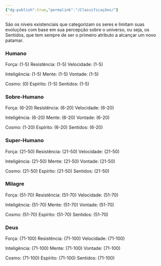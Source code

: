 ```yaml
---
{"dg-publish":true,"permalink":"/Classificações/"}
---
```


São os níveis existenciais que categorizam os seres e limitam suas evoluções com base em sua percepção sobre o universo, ou seja, os Sentidos, que tem sempre de ser o primeiro atributo a alcançar um novo patamar.

### Humano

Força: (1-5)
Resistência: (1-5)
Velocidade: (1-5)

Inteligência: (1-5)
Mente: (1-5)
Vontade: (1-5)

Cosmo: (0)
Espírito: (1-5)
Sentidos: (1-5)

### Sobre-Humano

Força: (6-20)
Resistência: (6-20)
Velocidade: (6-20)

Inteligência: (6-20)
Mente: (6-20)
Vontade: (6-20)

Cosmo: (1-20)
Espírito: (6-20)
Sentidos: (6-20)

### Super-Humano

Força: (21-50)
Resistência: (21-50)
Velocidade: (21-50)

Inteligência: (21-50)
Mente: (21-50)
Vontade: (21-50)

Cosmo: (21-50)
Espírito: (21-50)
Sentidos: (21-50)

### Milagre

Força: (51-70)
Resistência: (51-70)
Velocidade: (51-70) 

Inteligência: (51-70)
Mente: (51-70)
Vontade: (51-70)

Cosmo: (51-70)
Espírito: (51-70)
Sentidos: (51-70)

### Deus

Força: (71-100)
Resistência: (71-100)
Velocidade: (71-100) 

Inteligência: (71-100)
Mente: (71-100)
Vontade: (71-100)

Cosmo: (71-100)
Espírito: (71-100)
Sentidos: (71-100)